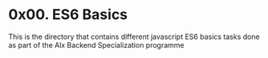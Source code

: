 # 0x00. ES6 Basics
This is the directory that contains different javascript ES6 basics tasks done as part of the Alx Backend Specialization programme

  
